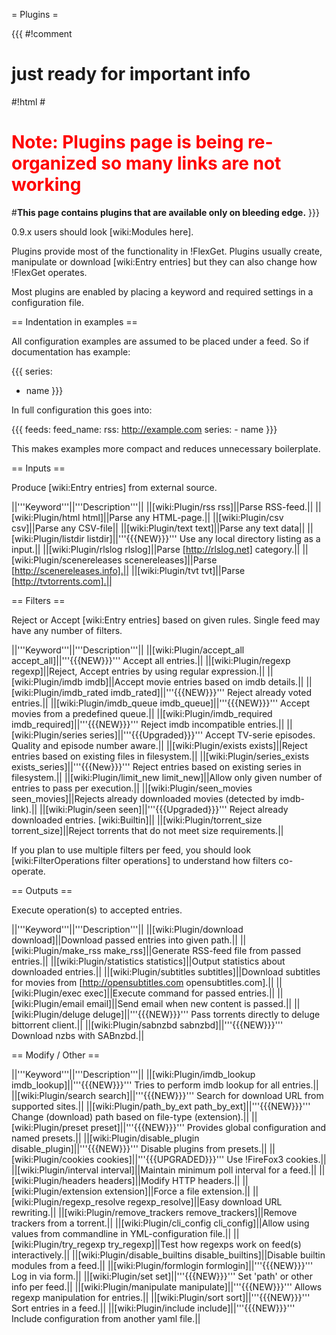 = Plugins =

{{{
#!comment

# just ready for important info

#!html
#<h1 style="text-align: left; color: red">Note: Plugins page is being re-organized so many links are not working</h1>
#<b>This page contains plugins that are available only on bleeding edge.</b> 
}}}

0.9.x users should look [wiki:Modules here].


Plugins provide most of the functionality in !FlexGet. Plugins usually create, manipulate or download [wiki:Entry entries] but they can also change how !FlexGet operates.

Most plugins are enabled by placing a keyword and required settings in a configuration file.

== Indentation in examples ==

All configuration examples are assumed to be placed under a feed. So if documentation has example:

{{{
series:
  - name
}}}

In full configuration this goes into:

{{{
feeds:
  feed_name:
    rss: http://example.com
    series:
      - name
}}}

This makes examples more compact and reduces unnecessary boilerplate.

== Inputs ==

Produce [wiki:Entry entries] from external source.

||'''Keyword'''||'''Description'''||
||[wiki:Plugin/rss rss]||Parse RSS-feed.||
||[wiki:Plugin/html html]||Parse any HTML-page.||
||[wiki:Plugin/csv csv]||Parse any CSV-file||
||[wiki:Plugin/text text]||Parse any text data||
||[wiki:Plugin/listdir listdir]||'''{{{NEW}}}''' Use any local directory listing as a input.||
||[wiki:Plugin/rlslog rlslog]||Parse [http://rlslog.net] category.||
||[wiki:Plugin/scenereleases scenereleases]||Parse [http://scenereleases.info].||
||[wiki:Plugin/tvt tvt]||Parse [http://tvtorrents.com].||

== Filters ==

Reject or Accept [wiki:Entry entries] based on given rules. Single feed may have any number of filters.

||'''Keyword'''||'''Description'''||
||[wiki:Plugin/accept_all accept_all]||'''{{{NEW}}}'''  Accept all entries.||
||[wiki:Plugin/regexp regexp]||Reject, Accept entries by using regular expression.||
||[wiki:Plugin/imdb imdb]||Accept movie entries based on imdb details.||
||[wiki:Plugin/imdb_rated imdb_rated]||'''{{{NEW}}}''' Reject already voted entries.||
||[wiki:Plugin/imdb_queue imdb_queue]||'''{{{NEW}}}''' Accept movies from a predefined queue.||
||[wiki:Plugin/imdb_required imdb_required]||'''{{{NEW}}}''' Reject imdb incompatible entries.||
||[wiki:Plugin/series series]||'''{{{Upgraded}}}''' Accept TV-serie episodes. Quality and episode number aware.||
||[wiki:Plugin/exists exists]||Reject entries based on existing files in filesystem.||
||[wiki:Plugin/series_exists exists_series]||'''{{{New}}}''' Reject entries based on existing series in filesystem.||
||[wiki:Plugin/limit_new limit_new]||Allow only given number of entries to pass per execution.||
||[wiki:Plugin/seen_movies seen_movies]||Rejects already downloaded movies (detected by imdb-link).||
||[wiki:Plugin/seen seen]||'''{{{Upgraded}}}''' Reject already downloaded entries. [wiki:Builtin]||
||[wiki:Plugin/torrent_size torrent_size]||Reject torrents that do not meet size requirements.||

If you plan to use multiple filters per feed, you should look [wiki:FilterOperations filter operations] to understand how filters co-operate.

== Outputs ==

Execute operation(s) to accepted entries.

||'''Keyword'''||'''Description'''||
||[wiki:Plugin/download download]||Download passed entries into given path.||
||[wiki:Plugin/make_rss make_rss]||Generate RSS-feed file from passed entries.||
||[wiki:Plugin/statistics statistics]||Output statistics about downloaded entries.||
||[wiki:Plugin/subtitles subtitles]||Download subtitles for movies from [http://opensubtitles.com opensubtitles.com].||
||[wiki:Plugin/exec exec]||Execute command for passed entries.||
||[wiki:Plugin/email email]||Send email when new content is passed.||
||[wiki:Plugin/deluge deluge]||'''{{{NEW}}}'''  Pass torrents directly to deluge bittorrent client.||
||[wiki:Plugin/sabnzbd sabnzbd]||'''{{{NEW}}}'''  Download nzbs with SABnzbd.||

== Modify / Other ==

||'''Keyword'''||'''Description'''||
||[wiki:Plugin/imdb_lookup imdb_lookup]||'''{{{NEW}}}'''  Tries to perform imdb lookup for all entries.||
||[wiki:Plugin/search search]||'''{{{NEW}}}'''  Search for download URL from supported sites.||
||[wiki:Plugin/path_by_ext path_by_ext]||'''{{{NEW}}}'''  Change (download) path based on file-type (extension).||
||[wiki:Plugin/preset preset]||'''{{{NEW}}}'''  Provides global configuration and named presets.||
||[wiki:Plugin/disable_plugin disable_plugin]||'''{{{NEW}}}'''  Disable plugins from presets.||
||[wiki:Plugin/cookies cookies]||'''{{{UPGRADED}}}''' Use !FireFox3 cookies.||
||[wiki:Plugin/interval interval]||Maintain minimum poll interval for a feed.||
||[wiki:Plugin/headers headers]||Modify HTTP headers.||
||[wiki:Plugin/extension extension]||Force a file extension.||
||[wiki:Plugin/regexp_resolve regexp_resolve]||Easy download URL rewriting.||
||[wiki:Plugin/remove_trackers remove_trackers]||Remove trackers from a torrent.||
||[wiki:Plugin/cli_config cli_config]||Allow using values from commandline in YML-configuration file.||
||[wiki:Plugin/try_regexp try_regexp]||Test how regexps work on feed(s) interactively.||
||[wiki:Plugin/disable_builtins disable_builtins]||Disable builtin modules from a feed.||
||[wiki:Plugin/formlogin formlogin]||'''{{{NEW}}}'''  Log in via form.||
||[wiki:Plugin/set set]||'''{{{NEW}}}'''  Set 'path' or other info per feed.||
||[wiki:Plugin/manipulate manipulate]||'''{{{NEW}}}'''  Allows regexp manipulation for entries.||
||[wiki:Plugin/sort sort]||'''{{{NEW}}}'''  Sort entries in a feed.||
||[wiki:Plugin/include include]||'''{{{NEW}}}'''  Include configuration from another yaml file.||
